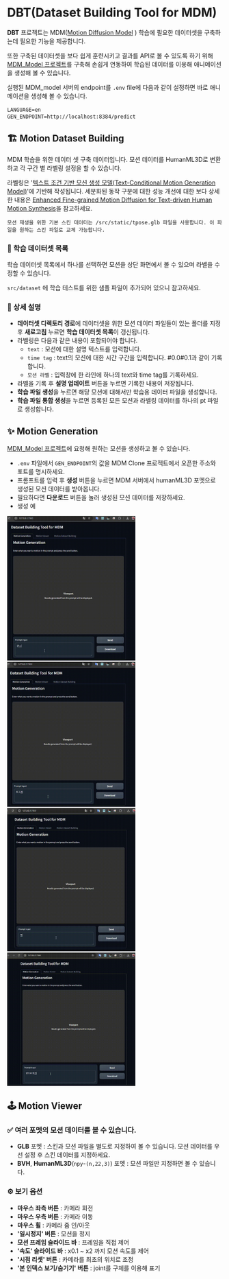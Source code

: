 # DBT(Dataset Building Tool for MDM)

**DBT** 프로젝트는 MDM([Motion Diffusion Model](https://github.com/GuyTevet/motion-diffusion-model) ) 학습에 필요한 데이터셋을 구축하는데 필요한 기능을 제공합니다.

또한 구축된 데이터셋을 보다 쉽게 훈련시키고 결과를 API로 볼 수 있도록 하기 위해 [MDM_Model 프로젝트](https://github.com/google-ml-bc-2nd-2025/MDM_model)를 구축해 손쉽게 연동하여 학습된 데이터를 이용해 애니메이션을 생성해 볼 수 있습니다.

실행된 MDM_model 서버의 endpoint를 `.env` file에 다음과 같이 설정하면 바로 애니메이션을 생성해 볼 수 있습니다.

    LANGUAGE=en
    GEN_ENDPOINT=http://localhost:8384/predict


## 🏗 Motion Dataset Building 

MDM 학습을 위한 데이터 셋 구축 데이터입니다. 모션 데이터를 HumanML3D로 변환하고 각 구간 별 라벨링 설정을 할 수 있습니다.

라벨링은 '[텍스트 조건 기반 모션 생성 모델(Text-Conditional Motion Generation Model)](https://arxiv.org/abs/2305.09662)'에 기반해 작성됩니다. 세분화된 동작 구분에 대한 성능 개선에 대한 보다 상세한 내용은 [Enhanced Fine-grained Motion Diffusion for Text-driven Human Motion Synthesis](https://arxiv.org/abs/2305.13773v2)을 참고하세요.

    모션 재생을 위한 기본 스킨 데이터는 /src/static/tpose.glb 파일을 사용합니다. 이 파일을 원하는 스킨 파일로 교체 가능합니다.

###  📁 학습 데이터셋 목록

학습 데이터셋 목록에서 하나를 선택하면 모션을 상단 화면에서 볼 수 있으며 라벨을 수정할 수 있습니다.

`src/dataset` 에 학습 테스트를 위한 샘플 파일이 추가되어 있으니 참고하세요.

### 📝 상세 설명

* **데이터셋 디렉토리 경로**에 데이터셋을 위한 모션 데이터 파일들이 있는 폴더를 지정 후 **새로고침** 누르면 **학습 데이터셋 목록**이 갱신됩니다.
* 라벨링은 다음과 같은 내용이 포함되어야 합니다.
    * `text` : 모션에 대한 설명 텍스트를 입력합니다.
    * `time tag` : text의 모션에 대한 시간 구간을 입력합니다. #0.0#0.1과 같이 기록합니다. 
    * `모션 라벨` : 입력창에 한 라인에 하나의 text와 time tag를 기록하세요.
* 라벨을 기록 후 **설명 업데이트** 버튼을 누르면 기록한 내용이 저장됩니다.
* **학습 파일 생성**을 누르면 해당 모션에 대해서만 학습용 데이터 파일을 생성합니다.
* **학습 파일 통합 생성**을 누르면 등록된 모든 모션과 라벨링 데이터를 하나의 pt 파일로 생성합니다.

## ✨ Motion Generation

[MDM_Model 프로젝트](https://github.com/google-ml-bc-2nd-2025/MDM_model)에 요청해 원하는 모션을 생성하고 볼 수 있습니다.

* `.env` 파일에서 `GEN_ENDPOINT`의 값을 MDM Clone 프로젝트에서 오픈한 주소와 포트를 명시하세요.
* 프롬프트를 입력 후 **생성** 버튼을 누르면 MDM 서버에서 humanML3D 포멧으로 생성된 모션 데이터를 받아옵니다.
* 필요하다면 **다운로드** 버튼을 눌러 생성된 모션 데이터를 저장하세요.
* 생성 예

<img src="imgs/run_in_a_circle.gif" alt="원을 그리며 뛰기" width="300"><img src="imgs/squat_jump.gif" alt="쪼그려 뛰기" width="300"><img src="imgs/squats_down_and_rests.gif" alt="쪼그려 앉아 쉬기" width="300"><img src="imgs/jump_forward.gif" alt="앞으로 뛰기" width="300">


## 🕹 Motion Viewer

### ✅ 여러 포멧의 모션 데이터를 볼 수 있습니다.

* **GLB** 포멧 : 스킨과 모션 파일을 별도로 지정하여 볼 수 있습니다. 모션 데이터를 우선 설정 후 스킨 데이터를 지정하세요.
* **BVH**, **HumanML3D**(`npy`-`(n,22,3)`) 포멧 : 모션 파일만 지정하면 볼 수 있습니다.

### ⚙️ 보기 옵션

* **마우스 좌측 버튼** : 카메라 회전
* **마우스 우측 버튼** : 카메라 이동
* **마우스 휠** : 카메라 줌 인/아웃
* **'일시정지' 버튼** : 모션을 정지
* **모션 프레임 슬라이드 바** : 프레임을 직접 제어
* **'속도' 슬라이드 바** : x0.1 ~ x2 까지 모션 속도를 제어
* **'시점 리셋' 버튼** : 카메라를 최초의 위치로 조정
* **'본 인덱스 보기/숨기기' 버튼** : joint를 구체를 이용해 표기
